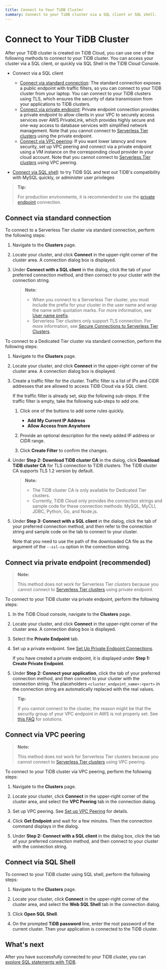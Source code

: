 ```yaml
---
title: Connect to Your TiDB Cluster
summary: Connect to your TiDB cluster via a SQL client or SQL shell.
---
```


# Connect to Your TiDB Cluster

After your TiDB cluster is created on TiDB Cloud, you can use one of the following methods to connect to your TiDB cluster. You can access your cluster via a SQL client, or quickly via SQL Shell in the TiDB Cloud Console.

+ Connect via a SQL client

    - [Connect via standard connection](#connect-via-standard-connection): The standard connection exposes a public endpoint with traffic filters, so you can connect to your TiDB cluster from your laptop. You can connect to your TiDB clusters using TLS, which ensures the security of data transmission from your applications to TiDB clusters.
    - [Connect via private endpoint](#connect-via-private-endpoint-recommended): Private endpoint connection provides a private endpoint to allow clients in your VPC to securely access services over AWS PrivateLink, which provides highly secure and one-way access to database services with simplified network management. Note that you cannot connect to [Serverless Tier clusters](/tidb-cloud/select-cluster-tier.md#serverless-tier-beta) using the private endpoint.
    - [Connect via VPC peering](#connect-via-vpc-peering): If you want lower latency and more security, set up VPC peering and connect via a private endpoint using a VM instance on the corresponding cloud provider in your cloud account. Note that you cannot connect to [Serverless Tier clusters](/tidb-cloud/select-cluster-tier.md#serverless-tier-beta) using VPC peering.

- [Connect via SQL shell](#connect-via-sql-shell): to try TiDB SQL and test out TiDB's compatibility with MySQL quickly, or administer user privileges

> **Tip:**
>
> For production environments, it is recommended to use the [private endpoint](#connect-via-private-endpoint-recommended) connection.

## Connect via standard connection

<SimpleTab>
<div label="Serverless Tier">

To connect to a Serverless Tier cluster via standard connection, perform the following steps:

1. Navigate to the **Clusters** page.

2. Locate your cluster, and click **Connect** in the upper-right corner of the cluster area. A connection dialog box is displayed.

3. Under **Connect with a SQL client** in the dialog, click the tab of your preferred connection method, and then connect to your cluster with the connection string.

    > **Note:**
    >
    > - When you connect to a Serverless Tier cluster, you must include the prefix for your cluster in the user name and wrap the name with quotation marks. For more information, see [User name prefix](/tidb-cloud/select-cluster-tier.md#user-name-prefix).
    > - Serverless Tier clusters only support TLS connection. For more information, see [Secure Connections to Serverless Tier Clusters](/tidb-cloud/secure-connections-to-serverless-tier-clusters.md).

</div>

<div label="Dedicated Tier">

To connect to a Dedicated Tier cluster via standard connection, perform the following steps:

1. Navigate to the **Clusters** page.

2. Locate your cluster, and click **Connect** in the upper-right corner of the cluster area. A connection dialog box is displayed.

3. Create a traffic filter for the cluster. Traffic filter is a list of IPs and CIDR addresses that are allowed to access TiDB Cloud via a SQL client.

    If the traffic filter is already set, skip the following sub-steps. If the traffic filter is empty, take the following sub-steps to add one.

    1. Click one of the buttons to add some rules quickly.

        - **Add My Current IP Address**
        - **Allow Access from Anywhere**

    2. Provide an optional description for the newly added IP address or CIDR range.

    3. Click **Create Filter** to confirm the changes.

4. Under **Step 2: Download TiDB cluster CA** in the dialog, click **Download TiDB cluster CA** for TLS connection to TiDB clusters. The TiDB cluster CA supports TLS 1.2 version by default.

    > **Note:**
    >
    > - The TiDB cluster CA is only available for Dedicated Tier clusters.
    > - Currently, TiDB Cloud only provides the connection strings and sample code for these connection methods: MySQL, MyCLI, JDBC, Python, Go, and Node.js.

5. Under **Step 3: Connect with a SQL client** in the dialog, click the tab of your preferred connection method, and then refer to the connection string and sample code on the tab to connect to your cluster.

    Note that you need to use the path of the downloaded CA file as the argument of the `--ssl-ca` option in the connection string.

</div>
</SimpleTab>

## Connect via private endpoint (recommended)

> **Note:**
>
> This method does not work for Serverless Tier clusters because you cannot connect to [Serverless Tier clusters](/tidb-cloud/select-cluster-tier.md#serverless-tier-beta) using private endpoint.

To connect to your TiDB cluster via private endpoint, perform the following steps:

1. In the TiDB Cloud console, navigate to the **Clusters** page.
2. Locate your cluster, and click **Connect** in the upper-right corner of the cluster area. A connection dialog box is displayed.
3. Select the **Private Endpoint** tab.
4. Set up a private endpoint. See [Set Up Private Endpoint Connections](/tidb-cloud/set-up-private-endpoint-connections.md#set-up-a-private-endpoint-with-aws).

    If you have created a private endpoint, it is displayed under **Step 1: Create Private Endpoint**.

5. Under **Step 2: Connect your application**, click the tab of your preferred connection method, and then connect to your cluster with the connection string. The placeholders `<cluster_endpoint_name>:<port>` in the connection string are automatically replaced with the real values.

> **Tip:**
>
> If you cannot connect to the cluster, the reason might be that the security group of your VPC endpoint in AWS is not properly set. See [this FAQ](/tidb-cloud/set-up-private-endpoint-connections.md#troubleshooting) for solutions.

## Connect via VPC peering

> **Note:**
>
> This method does not work for Serverless Tier clusters because you cannot connect to [Serverless Tier clusters](/tidb-cloud/select-cluster-tier.md#serverless-tier-beta) using VPC peering.

To connect to your TiDB cluster via VPC peering, perform the following steps:

1. Navigate to the **Clusters** page.

2. Locate your cluster, click **Connect** in the upper-right corner of the cluster area, and select the **VPC Peering** tab in the connection dialog.

3. Set up VPC peering. See [Set up VPC Peering](/tidb-cloud/set-up-vpc-peering-connections.md) for details.

4. Click **Get Endpoint** and wait for a few minutes. Then the connection command displays in the dialog.

5. Under **Step 2: Connect with a SQL client** in the dialog box, click the tab of your preferred connection method, and then connect to your cluster with the connection string.

## Connect via SQL Shell

To connect to your TiDB cluster using SQL shell, perform the following steps:

1. Navigate to the **Clusters** page.

2. Locate your cluster, click **Connect** in the upper-right corner of the cluster area, and select the **Web SQL Shell** tab in the connection dialog.

3. Click **Open SQL Shell**.

4. On the prompted **TiDB password** line, enter the root password of the current cluster. Then your application is connected to the TiDB cluster.

## What's next

After you have successfully connected to your TiDB cluster, you can [explore SQL statements with TiDB](/basic-sql-operations.md).
